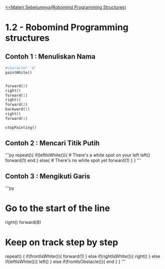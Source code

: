 [<<Materi Sebelumnya(Robomind Programming Structures)](2-ProgrammingStructures.md)
# 1.2 - Robomind Programming structures

## Contoh 1 : Menuliskan Nama

```py
#character 'A'
paintWhite()


forward(2)
right()
forward(1)
right()
forward(2)
backward(1)
right()
forward(1)

stopPainting()
```


## Contoh 2 : Mencari Titik Putih

'''py
repeat(){
    if(leftIsWhite()){
        # There's a white spot on your left
        left()
        forward(1)
        end
    }
    else{
        # There's no white spot yet
        forward(1)
    }
}
'''

## Contoh 3 : Mengikuti Garis

'''py
# Go to the start of the line
right()
forward(8)


# Keep on track step by step
repeat()
{
    if(frontIsWhite()){	
        forward(1)
    }
    else if(rightIsWhite()){
        right()
    }
    else if(leftIsWhite()){
        left()
    }
    else if(frontIsObstacle()){
        end
    }
}
'''
